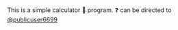 This is a simple calculator :abacus: program. :question: can be directed to
[@publicuser6699](https://github.com/publicuser6699)
